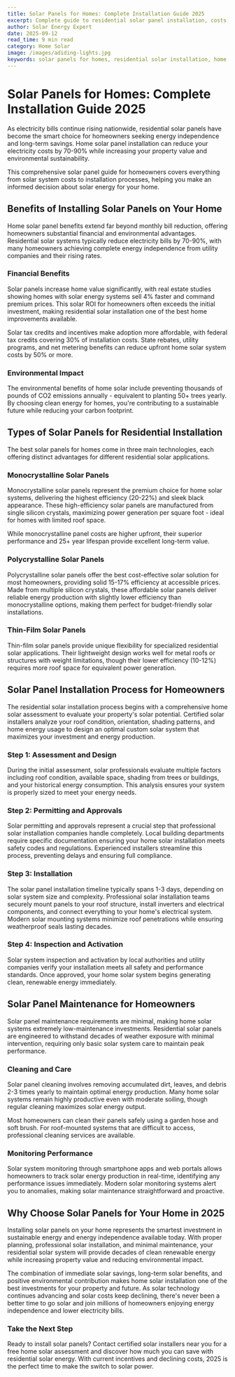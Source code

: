 ```yaml
---
title: Solar Panels for Homes: Complete Installation Guide 2025
excerpt: Complete guide to residential solar panel installation, costs, benefits, and ROI. Learn about solar panel types, installation process, and savings for homeowners.
author: Solar Energy Expert
date: 2025-09-12
read_time: 9 min read
category: Home Solar
image: /images/adiding-lights.jpg
keywords: solar panels for homes, residential solar installation, home solar system cost, solar panel installation guide, solar energy for homeowners
---
```


# Solar Panels for Homes: Complete Installation Guide 2025

As electricity bills continue rising nationwide, residential solar panels have become the smart choice for homeowners seeking energy independence and long-term savings. Home solar panel installation can reduce your electricity costs by 70-90% while increasing your property value and environmental sustainability. 

This comprehensive solar panel guide for homeowners covers everything from solar system costs to installation processes, helping you make an informed decision about solar energy for your home.

## Benefits of Installing Solar Panels on Your Home

Home solar panel benefits extend far beyond monthly bill reduction, offering homeowners substantial financial and environmental advantages. Residential solar systems typically reduce electricity bills by 70-90%, with many homeowners achieving complete energy independence from utility companies and their rising rates.

### Financial Benefits

Solar panels increase home value significantly, with real estate studies showing homes with solar energy systems sell 4% faster and command premium prices. This solar ROI for homeowners often exceeds the initial investment, making residential solar installation one of the best home improvements available.

Solar tax credits and incentives make adoption more affordable, with federal tax credits covering 30% of installation costs. State rebates, utility programs, and net metering benefits can reduce upfront home solar system costs by 50% or more.

### Environmental Impact

The environmental benefits of home solar include preventing thousands of pounds of CO2 emissions annually - equivalent to planting 50+ trees yearly. By choosing clean energy for homes, you're contributing to a sustainable future while reducing your carbon footprint.

## Types of Solar Panels for Residential Installation

The best solar panels for homes come in three main technologies, each offering distinct advantages for different residential solar applications.

### Monocrystalline Solar Panels

Monocrystalline solar panels represent the premium choice for home solar systems, delivering the highest efficiency (20-22%) and sleek black appearance. These high-efficiency solar panels are manufactured from single silicon crystals, maximizing power generation per square foot - ideal for homes with limited roof space. 

While monocrystalline panel costs are higher upfront, their superior performance and 25+ year lifespan provide excellent long-term value.

### Polycrystalline Solar Panels

Polycrystalline solar panels offer the best cost-effective solar solution for most homeowners, providing solid 15-17% efficiency at accessible prices. Made from multiple silicon crystals, these affordable solar panels deliver reliable energy production with slightly lower efficiency than monocrystalline options, making them perfect for budget-friendly solar installations.

### Thin-Film Solar Panels

Thin-film solar panels provide unique flexibility for specialized residential solar applications. Their lightweight design works well for metal roofs or structures with weight limitations, though their lower efficiency (10-12%) requires more roof space for equivalent power generation.

## Solar Panel Installation Process for Homeowners

The residential solar installation process begins with a comprehensive home solar assessment to evaluate your property's solar potential. Certified solar installers analyze your roof condition, orientation, shading patterns, and home energy usage to design an optimal custom solar system that maximizes your investment and energy production.

### Step 1: Assessment and Design

During the initial assessment, solar professionals evaluate multiple factors including roof condition, available space, shading from trees or buildings, and your historical energy consumption. This analysis ensures your system is properly sized to meet your energy needs.

### Step 2: Permitting and Approvals

Solar permitting and approvals represent a crucial step that professional solar installation companies handle completely. Local building departments require specific documentation ensuring your home solar installation meets safety codes and regulations. Experienced installers streamline this process, preventing delays and ensuring full compliance.

### Step 3: Installation

The solar panel installation timeline typically spans 1-3 days, depending on solar system size and complexity. Professional solar installation teams securely mount panels to your roof structure, install inverters and electrical components, and connect everything to your home's electrical system. Modern solar mounting systems minimize roof penetrations while ensuring weatherproof seals lasting decades.

### Step 4: Inspection and Activation

Solar system inspection and activation by local authorities and utility companies verify your installation meets all safety and performance standards. Once approved, your home solar system begins generating clean, renewable energy immediately.

## Solar Panel Maintenance for Homeowners

Solar panel maintenance requirements are minimal, making home solar systems extremely low-maintenance investments. Residential solar panels are engineered to withstand decades of weather exposure with minimal intervention, requiring only basic solar system care to maintain peak performance.

### Cleaning and Care

Solar panel cleaning involves removing accumulated dirt, leaves, and debris 2-3 times yearly to maintain optimal energy production. Many home solar systems remain highly productive even with moderate soiling, though regular cleaning maximizes solar energy output.

Most homeowners can clean their panels safely using a garden hose and soft brush. For roof-mounted systems that are difficult to access, professional cleaning services are available.

### Monitoring Performance

Solar system monitoring through smartphone apps and web portals allows homeowners to track solar energy production in real-time, identifying any performance issues immediately. Modern solar monitoring systems alert you to anomalies, making solar maintenance straightforward and proactive.

## Why Choose Solar Panels for Your Home in 2025

Installing solar panels on your home represents the smartest investment in sustainable energy and energy independence available today. With proper planning, professional solar installation, and minimal maintenance, your residential solar system will provide decades of clean renewable energy while increasing property value and reducing environmental impact.

The combination of immediate solar savings, long-term solar benefits, and positive environmental contribution makes home solar installation one of the best investments for your property and future. As solar technology continues advancing and solar costs keep declining, there's never been a better time to go solar and join millions of homeowners enjoying energy independence and lower electricity bills.

### Take the Next Step

Ready to install solar panels? Contact certified solar installers near you for a free home solar assessment and discover how much you can save with residential solar energy. With current incentives and declining costs, 2025 is the perfect time to make the switch to solar power.
